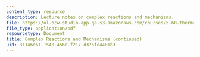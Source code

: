```yaml
---
content_type: resource
description: Lecture notes on complex reactions and mechanisms.
file: https://ol-ocw-studio-app-qa.s3.amazonaws.com/courses/5-60-thermodynamics-kinetics-spring-2008/311a6d611540456ef217d375fe4481b3_lec_33.pdf
file_type: application/pdf
resourcetype: Document
title: Complex Reactions and Mechanisms (continued)
uid: 311a6d61-1540-456e-f217-d375fe4481b3
---
```

